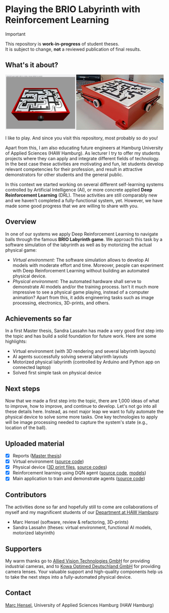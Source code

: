 # Playing the BRIO Labyrinth with Reinforcement Learning

> [!IMPORTANT]
> This repository is __work-in-progress__ of student theses.<br>
> It is subject to change, __not__ a reviewed publication of final results.

## What's it about?
<img src="./assets/images/VirtualEnv.png" height="175" align=left>
<img src="./assets/images/PhysicalLabyrinth.jpg" height="175">

I like to play. And since you visit this repository, most probably so do you!

Apart from this, I am also educating future engineers at Hamburg University of Applied Sciences (HAW Hamburg). As lecturer I try to offer my students projects where they can apply and integrate different fields of technology. In the best case these activities are motivating and fun, let students develop relevant competencies for their profession, and result in attractive demonstrators for other students and the general public.

In this context we started working on several different self-learning systems controlled by Artificial Intelligence (AI), or more concrete applied __Deep Reinforcement Learning__ (DRL). These activities are still comparably new and we haven't completed a fully-functional system, yet. However, we have made some good progress that we are willing to share with you.
<br clear=all>

## Overview
In one of our systems we apply Deep Reinforcement Learning to navigate balls through the famous __BRIO Labyrinth game__. We approach this task by a software simulation of the labyrinth as well as by motorizing the actual physical game:

- _Virtual environment:_ The software simulation allows to develop AI models with moderate effort and time. Moreover, people can experiment with Deep Reinforcement Learning without building an automated physical device.
- _Physical environment:_ The automated hardware shall serve to demonstrate AI models and/or the training process. Isn't it much more impressive to see a physical game playing, instead of a computer animation? Apart from this, it adds engineering tasks such as image processing, electronics, 3D-prints, and others.

## Achievements so far
In a first Master thesis, Sandra Lassahn has made a very good first step into the topic and has build a solid foundation for future work. Here are some highlights:

- Virtual environment (with 3D rendering and several labyrinth layouts)
- AI agents successfully solving several labyrinth layouts
- Motorized physical labyrinth (controlled by Arduino and Python app on connected laptop)
- Solved first simple task on physical device 

## Next steps
Now that we made a first step into the topic, there are 1,000 ideas of what to improve, how to improve, and continue to develop. Let's not go into all these details here. Instead, as next major leap we want to fully automate the physical device to solve some more tasks. One key technologies to apply will be image processing needed to capture the system's state (e.g., location of the ball).

## Uploaded material
- [X] Reports ([Master thesis](docs/reports))
- [X] Virtual environment ([source code](src/environments/virtual))
- [X] Physical device ([3D print files](hardware), [source codes](src/environments/physical))
- [X] Reinforcement learning using DQN agent ([source code](src/agents), [models](src/models))
- [X] Main application to train and demonstrate agents ([source code](src/main))

## Contributors
The activities done so far and hopefully still to come are collaborations of myself and my magnificent students of our [Department at HAW Hamburg](https://www.haw-hamburg.de/hochschule/technik-und-informatik/departments/informations-und-elektrotechnik/studium/studiengaenge/):

- Marc Hensel (software, review & refactoring, 3D-prints)
- Sandra Lassahn (theses: virtual environment, functional AI models, motorized labyrinth)

## Supporters
My warm thanks go to [Allied Vision Technologies GmbH](https://www.alliedvision.com/) for providing industrial cameras, and to [Kowa Optimed Deutschland GmbH](https://www.kowa-lenses.com/) for providing camera lenses. Your valuable support and high-quality components help us to take the next steps into a fully-automated physical device.

## Contact
[Marc Hensel](http://www.haw-hamburg.de/marc-hensel), University of Applied Sciences Hamburg (HAW Hamburg)
